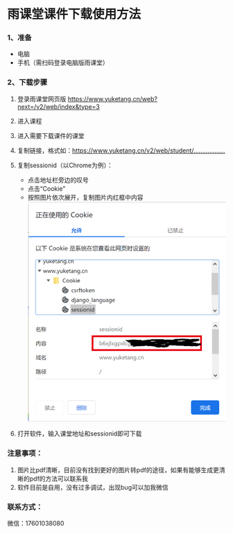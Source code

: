 # 雨课堂课件下载使用方法

### 1、准备

- 电脑
- 手机（需扫码登录电脑版雨课堂）

### 2、下载步骤

1. 登录雨课堂网页版 https://www.yuketang.cn/web?next=/v2/web/index&type=3
2. 进入课程
3. 进入需要下载课件的课堂
4. 复制链接，格式如：https://www.yuketang.cn/v2/web/student/………………
5. 复制sessionid（以Chrome为例）：
   - 点击地址栏旁边的叹号
   - 点击“Cookie”
   - 按照图片依次展开，复制图片内红框中内容![image-20200413115007848](\image-20200413115007848.png)

6. 打开软件，输入课堂地址和sessionid即可下载

### 注意事项：

1. 图片比pdf清晰，目前没有找到更好的图片转pdf的途径，如果有能够生成更清晰的pdf的方法可以联系我
2. 软件目前是自用，没有过多调试，出现bug可以加我微信

### 联系方式：

微信：17601038080
